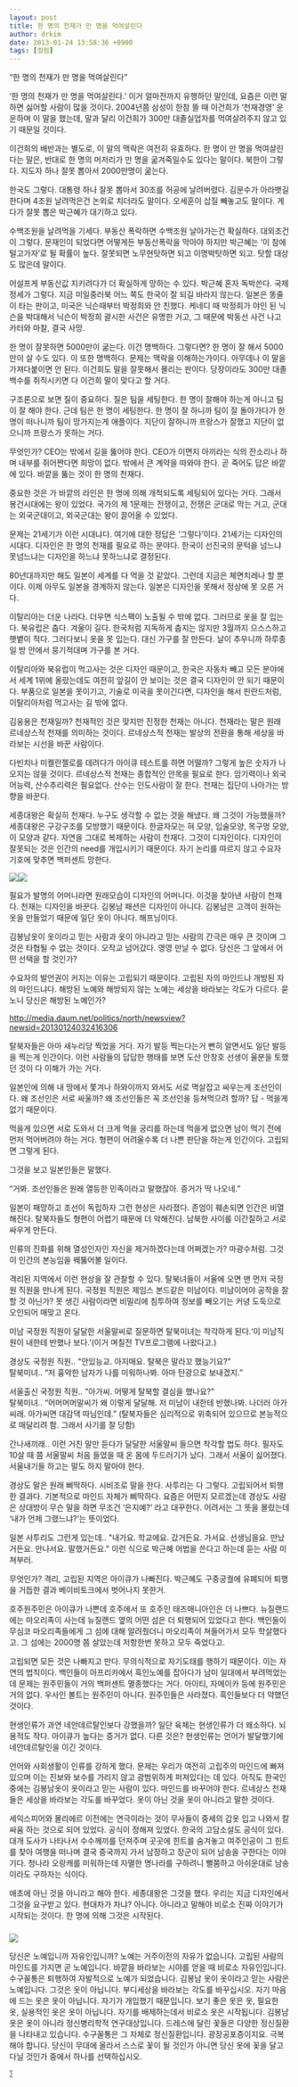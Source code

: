```yaml
---
layout: post
title: 한 명의 천재가 만 명을 먹여살린다
author: drkim
date: 2013-01-24 13:58:36 +0900
tags: [컬럼]
---
```

“한 명의 천재가 만 명을 먹여살린다” 


  


‘한 명의 천재가 만 명을 먹여살린다.’ 이거 얼마전까지 유행하던 말인데, 요즘은 이런 말 하면 싫어할 사람이 많을 것이다. 2004년쯤 삼성이 한참 뜰 때 이건희가 ‘천재경영’ 운운하며 이 말을 했는데, 말과 달리 이건희가 300만 대졸실업자를 먹여살려주지 않고 있기 때문일 것이다. 


  


이건희의 배반과는 별도로, 이 말의 맥락은 여전히 유효하다. 한 명이 만 명을 먹여살린다는 말은, 반대로 한 명의 머저리가 만 명을 굶겨죽일수도 있다는 말이다. 북한이 그렇다. 지도자 하나 잘못 뽑아서 2000만명이 굶는다. 


  


한국도 그렇다. 대통령 하나 잘못 뽑아서 30조를 허공에 날려버렸다. 김문수가 아라뱃길 한다며 4조원 날려먹은건 논외로 치더라도 말이다. 오세훈이 삽질 빼놓고도 말이다. 게다가 잘못 뽑은 박근혜가 대기하고 있다. 


  


수백조원을 날려먹을 기세다. 부동산 폭락하면 수백조원 날아가는건 확실하다. 대외조건이 그렇다. 문재인이 되었다면 어떻게든 부동산폭락을 막아야 하지만 박근혜는 ‘이 참에 털고가자’로 될 확률이 높다. 잘못되면 노무현탓하면 되고 이명박탓하면 되고. 탓할 대상도 많은데 말이다. 


  


어설프게 부동산값 지키려다가 더 확실하게 망하는 수 있다. 박근혜 혼자 독박쓴다. 국제정세가 그렇다. 지금 미일중러북 어느 쪽도 한국이 잘 되길 바라지 않는다. 일본은 똥줄이 타는 판이고, 미국은 닉슨때부터 박정희와 안 친했다. 케네디 때 박정희가 야인 된 닉슨을 박대해서 닉슨이 박정희 괄시한 사건은 유명한 거고, 그 때문에 박동선 사건 나고 카터와 마찰, 결국 사망. 


  


한 명이 잘못하면 5000만이 굶는다. 이건 명백하다. 그렇다면? 한 명이 잘 해서 5000만이 살 수도 있다. 이 또한 명백하다. 문제는 맥락을 이해하는가이다. 아무데나 이 말을 가져다붙이면 안 된다. 이건희도 말을 잘못해서 몰리는 판이다. 당장이라도 300만 대졸백수를 취직시키면 다 이건희 말이 맞다고 할 거다. 


  


구조론으로 보면 질이 중요하다. 질은 팀을 세팅한다. 한 명이 잘해야 하는게 아니고 팀이 잘 해야 한다. 근데 팀은 한 명이 세팅한다. 한 명이 잘 하니까 팀이 잘 돌아가다가 한 명이 떠나니까 팀이 망가지는게 애플이다. 지단이 잘하니까 프랑스가 잘했고 지단이 없으니까 프랑스가 못하는 거다. 


  


무엇인가? CEO는 밖에서 길을 뚫어야 한다. CEO가 이면지 아끼라는 식의 잔소리나 하며 내부를 쥐어짠다면 희망이 없다. 밖에서 큰 계약을 따와야 한다. 곧 죽어도 답은 바깥에 있다. 바깥을 뚫는 것이 한 명의 천재다. 


  


중요한 것은 가 바깥의 라인은 한 명에 의해 개척되도록 세팅되어 있다는 거다. 그래서 봉건시대에는 왕이 있었다. 국가의 제 1문제는 전쟁이고, 전쟁은 군대로 막는 거고, 군대는 외국군대이고, 외국군대는 왕이 끌어올 수 있었다. 


  


문제는 21세기가 이런 시대냐다. 여기에 대한 정답은 ‘그렇다’이다. 21세기는 디자인의 시대다. 디자인은 한 명의 천재를 필요로 하는 분야다. 한국이 선진국의 문턱을 넘느냐 못넘느냐는 디자인을 하느냐 못하느냐로 결정된다. 


  


80년대까지만 해도 일본이 세계를 다 먹을 것 같았다. 그런데 지금은 체면치레나 할 뿐이다. 이제 아무도 일본을 경계하지 않는다. 일본은 디자인을 못해서 정상에 못 오른 거다.


  


이탈리아는 더운 나라다. 더우면 식스팩이 노출될 수 밖에 없다. 그러므로 옷을 잘 입는다. 북유럽은 춥다. 겨울이 길다. 한국처럼 지독하게 춥지는 않지만 3월까지 으스스하고 햇볕이 적다. 그러다보니 옷을 못 입는다. 대신 가구를 잘 만든다. 날이 추우니까 하루종일 방 안에서 뭉기적대며 가구를 본 거다. 


  


이탈리아와 북유럽이 먹고사는 것은 디자인 때문이고, 한국은 자동차 빼고 모든 분야에서 세계 1위에 올랐는데도 여전히 앞길이 안 보이는 것은 결국 디자인이 안 되기 때문이다. 부품으로 일본을 못이기고, 기술로 미국을 못이긴다면, 디자인을 해서 핀란드처럼, 이탈리아처럼 먹고사는 길 밖에 없다. 


  


김웅용은 천재일까? 천재적인 것은 맞지만 진정한 천재는 아니다. 천재라는 말은 원래 르네상스적 천재를 의미하는 것이다. 르네상스적 천재는 발상의 전환을 통해 세상을 바라보는 시선을 바꾼 사람이다. 


  


다빈치나 미켈란젤로를 데려다가 아이큐 테스트를 하면 어떨까? 그렇게 높은 숫자가 나오지는 않을 것이다. 르네상스적 천재는 종합적인 안목을 필요로 한다. 암기력이나 외국어능력, 산수추리력은 필요없다. 산수는 인도사람이 잘 한다. 천재는 집단이 나아가는 방향을 바꾼다. 


  


세종대왕은 확실히 천재다. 누구도 생각할 수 없는 것을 해냈다. 왜 그것이 가능했을까? 세종대왕은 구강구조를 모방했기 때문이다. 한글자모는 혀 모양, 입술모양, 목구멍 모양, 이 모양과 같다. 자연을 그대로 복제하는 사람이 천재다. 그것이 디자인이다. 디자인이 잘못되는 것은 인간의 need를 개입시키기 때문이다. 자기 논리를 따르지 않고 수요자 기호에 맞추면 백퍼센트 망한다. 


  


 ![](/files/attach/images/199/233/318/1.JPG)![](/files/attach/images/199/233/318/untitled.JPG)



필요가 발명의 어머니라면 원래모습이 디자인의 어머니다. 이것을 찾아낸 사람이 천재다. 천재는 디자인을 바꾼다. 김봉남 패션은 디자인이 아니다. 김봉남은 고객이 원하는 옷을 만들었기 때문에 일단 옷이 아니다. 해프닝이다. 


  


김봉남옷이 옷이라고 믿는 사람과 옷이 아니라고 믿는 사람의 간극은 매우 큰 것이며 그것은 타협될 수 없는 것이다. 오작교 넘어갔다. 영영 만날 수 없다. 당신은 그 앞에서 어떤 선택을 할 것인가? 


  


수요자의 발언권이 커지는 이유는 고립되기 때문이다. 고립된 자의 마인드냐 개방된 자의 마인드냐다. 해방된 노예와 해방되지 않는 노예는 세상을 바라보는 각도가 다르다. 묻노니 당신은 해방된 노예인가? 


  


http://media.daum.net/politics/north/newsview?newsid=20130124032416306 


  


탈북자들은 아마 새누리당 찍었을 거다. 자기 발등 찍는다는거 뻔히 알면서도 일단 발등을 찍는게 인간이다. 이런 사람들의 답답한 행태를 보면 도산 안창호 선생이 울분을 토했던 것이 다 이해가 가는 거다. 


  


일본인에 의해 내 땅에서 쫓겨나 하와이까지 와서도 서로 멱살잡고 싸우는게 조선인이다. 왜 조선인은 서로 싸울까? 왜 조선인들은 꼭 조선인을 등쳐먹으려 할까? 답 - 먹을게 없기 때문이다.


  


먹을게 있으면 서로 도와서 더 크게 먹을 궁리를 하는데 먹을게 없으면 남이 먹기 전에 먼저 먹어버려야 하는 거다. 형편이 어려울수록 더 나쁜 판단을 하는게 인간이다. 고립되면 그렇게 된다. 


  


그것을 보고 일본인들은 말했다. 


  


“거봐. 조선인들은 원래 열등한 민족이라고 말했잖아. 증거가 딱 나오네.” 


  


일본이 패망하고 조선이 독립하자 그런 현상은 사라졌다. 존엄이 훼손되면 인간은 비열해진다. 탈북자들도 형편이 어렵기 때문에 더 악해진다. 남북한 사이를 이간질하고 서로 싸우게 만든다.


  


인류의 진화를 위해 열성인자인 자신을 제거하겠다는데 어쩌겠는가? 마광수처럼. 그것이 인간의 본능임을 꿰뚫어볼 일이다.


  


격리된 지역에서 이런 현상을 잘 관찰할 수 있다. 탈북녀들이 서울에 오면 맨 먼저 국정원 직원을 만나게 된다. 국정원 직원은 제임스 본드같은 미남이다. 미남이어야 공작을 잘 할 것 아닌가? 못 생긴 사람이라면 비밀리에 침투하여 정보를 빼오기는 커녕 도둑으로 오인되어 매맞고 온다. 


  


미남 국정원 직원이 달달한 서울말씨로 질문하면 탈북미녀는 착각하게 된다.‘이 미남직원이 내한테 반했나 보다.’(이거 며칠전 TV프로그램에 나왔다고.) 


  


경상도 국정원 직원.. "안있능교. 아지매요. 탈북은 말라꼬 했능기요?”    
탈북미녀.. “저 흉악한 남자가 나를 미워하나봐. 아마 탄광으로 보내겠지.” 


  


서울출신 국정원 직원.. "아가씨. 어떻게 탈북할 결심을 했나요?"    
탈북미녀.. “어머머머말씨가 왜 이렇게 달달해. 저 미남이 내한테 반했나봐. 나더러 아가씨래. 아가씨면 대감댁 따님인데.” (탈북자들은 심리적으로 위축되어 있으므로 본능적으로 매달리려 함. 그래서 사기를 잘 당함) 


  


간나새끼래.. 이런 거친 말만 듣다가 달달한 서울말씨 들으면 착각할 법도 하다. 필자도 10살 때 쯤 서울말씨 처음 들었을 때 온 몸에 두드러기가 났다. 그래서 서울이 싫어졌다. 서울내기들 하고는 말도 하지 말아야 한다. 


  


경상도 말은 원래 삐딱하다. 시비조로 말을 한다. 사투리는 다 그렇다. 고립되어서 퇴행한 결과다. 기본적으로 마인드 자체가 삐딱하다. 요즘은 어떤지 모르겠는데 경상도 사람은 상대방이 무슨 말을 하면 무조건 ‘은지예?’ 라고 대꾸한다. 어려서는 그 뜻을 몰랐는데 ‘내가 언제 그랬느냐?’는 뜻이었다. 


  


일본 사투리도 그런게 있는데.. "내가요. 학교에요. 갔거든요. 가서요. 선생님을요. 만났거든요. 만나서요. 말했거든요." 이런 식으로 박근혜 어법을 쓴다고 하는데 듣는 사람 미쳐부러.


  


무엇인가? 격리, 고립된 지역은 아이큐가 나빠진다. 박근혜도 구중궁궐에 유폐되어 퇴행을 거듭한 결과 베이비토크에서 벗어나지 못한거. 


  


호주원주민은 아이큐가 나쁜데 호주에서 또 호주인 태즈매니아인은 더 나쁘다. 뉴질랜드에는 마오리족이 사는데 뉴질랜드 옆의 어떤 섬은 더 퇴행되어 있었다고 한다. 백인들이 무심코 마오리족들에게 그 섬에 대해 알려줬더니 마오리족이 쳐들어가서 모두 학살했다고. 그 섬에는 2000명 쯤 살았는데 저항한번 못하고 모두 죽었다고.


  


고립되면 모든 것은 나빠지고 만다. 무의식적으로 자기도태를 행하기 때문이다. 이는 자연의 법칙이다. 백인들이 아프리카에서 흑인노예를 잡아다가 남미 일대에서 부려먹었는데 문제는 원주민들이 거의 백퍼센트 멸종했다는 거다. 아이티, 자메이카 등에 원주민은 거의 없다. 우사인 볼트는 원주민이 아니다. 원주민들은 사라졌다. 흑인들보다 더 약했던 것이다. 


  


현생인류가 과연 네안데르탈인보다 강했을까? 일단 육체는 현생인류가 더 왜소하다. 뇌용적도 작다. 아이큐가 높다는 증거가 없다. 다른 것은? 현생인류는 언어가 발달했기에 네안데르탈인을 이긴 것이다. 


  


언어와 사회생활이 인류를 강하게 했다. 문제는 우리가 여전히 고립주의 마인드에 빠져 있으며 이는 진보와 보수를 가리지 않고 광범위하게 퍼져있다는 데 있다. 아직도 한국인 중에는 김봉남옷이 옷이라고 믿는 사람이 있다. 마인드를 바꾸어야 한다. 르네상스 천재들은 세상을 바라보는 각도를 바꾸었다. 옷이 아닌 것을 옷이 아니라고 말한 것이다. 


  


세익스피어와 몰리에르 이전에는 연극이라는 것이 무사들이 중세의 갑옷 입고 나와서 칼싸움 하는 것으로 되어 있었다. 공식이 정해져 있었다. 한국의 고담소설도 공식이 있다. 대개 도사가 나타나서 수수께끼를 던져주며 곳곳에 힌트를 숨겨놓고 여주인공이 그 힌트를 찾아 여행을 떠나며 결국 중국까지 가서 남장하고 장군이 되어 남송을 구한다는 이야기다. 청나라 오랑캐를 미워하는데 자멸한 명나라를 구하려니 뻘쭘하고 아쉬운대로 남송이라도 구하자는 식이다. 


  


애초에 아닌 것을 아니라고 해야 한다. 세종대왕은 그것을 했다. 우리는 지금 디자인에서 그것을 요구받고 있다. 현대차가 차냐? 아니다. 아니라고 말해야 비로소 진짜 이야기가 시작되는 것이다. 한 명에 의해 그것은 시작된다. 


  




 ###


  





  ![](/files/attach/images/198/727/315/55.JPG) 
  
  
   당신은 노예입니까 자유인입니까? 노예는 거주이전의 자유가 없습니다. 고립된 사람의 마인드를 가지면 곧 노예입니다. 바깥을 바라보는 시야를 얻을 때 비로소 자유인입니다.수구꼴통은 퇴행하여 자발적으로 노예가 되었습니다. 김봉남 옷이 옷이라고 믿는 사람은 노예입니다. 그것은 옷이 아닙니다. 부디세상을 바라보는 각도를 바꾸십시오. 자기 마음에 드는 옷은 옷이 아닙니다. 자기가 개입했기 때문입니다. 보기 좋은 옷은 옷, 필요한 옷, 실용적인 옷은 옷이 아닙니다. 자기를 배제하는데서 비로소 옷은 시작됩니다. 김봉남 옷은 옷이 아니라 정신병리학적 연구대상입니다. 드레스에 달린 꽃들은 다양한 정신질환을 나타내고 있습니다. 수구꼴통은 그 자체로 정신질환입니다. 광장공포증이지요. 극복해야 합니다. 당신이 무대에 올라서 스스로 꽃이 될 것인가 아니면 당신 옷에 꽃을 달고다닐 것인가 중에서 하나를 선택하십시오. 
  
  
  
  
  
    ∑ 
  
  
  
  
  
  
  
  
  
  
  
  
  
  
  
  
  
  
  
  
  
  
  
  
  
  
  
  
  
  
  
  
  
  
  
  
  
  
  
  
  
  
  
  
  
  
  
  
  
  
  
